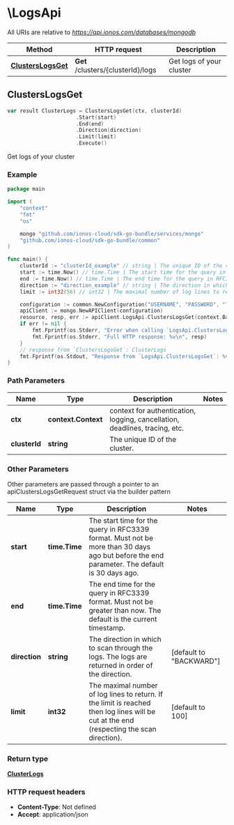 # \LogsApi

All URIs are relative to *https://api.ionos.com/databases/mongodb*

|Method | HTTP request | Description|
|------------- | ------------- | -------------|
|[**ClustersLogsGet**](LogsApi.md#ClustersLogsGet) | **Get** /clusters/{clusterId}/logs | Get logs of your cluster|



## ClustersLogsGet

```go
var result ClusterLogs = ClustersLogsGet(ctx, clusterId)
                      .Start(start)
                      .End(end)
                      .Direction(direction)
                      .Limit(limit)
                      .Execute()
```

Get logs of your cluster



### Example

```go
package main

import (
    "context"
    "fmt"
    "os"

    mongo "github.com/ionos-cloud/sdk-go-bundle/services/mongo"
    "github.com/ionos-cloud/sdk-go-bundle/common"
)

func main() {
    clusterId := "clusterId_example" // string | The unique ID of the cluster.
    start := time.Now() // time.Time | The start time for the query in RFC3339 format. Must not be more than 30 days ago but before the end parameter. The default is 30 days ago. (optional)
    end := time.Now() // time.Time | The end time for the query in RFC3339 format. Must not be greater than now. The default is the current timestamp. (optional)
    direction := "direction_example" // string | The direction in which to scan through the logs. The logs are returned in order of the direction. (optional) (default to "BACKWARD")
    limit := int32(56) // int32 | The maximal number of log lines to return.  If the limit is reached then log lines will be cut at the end (respecting the scan direction). (optional) (default to 100)

    configuration := common.NewConfiguration("USERNAME", "PASSWORD", "TOKEN", "HOST_URL")
    apiClient := mongo.NewAPIClient(configuration)
    resource, resp, err := apiClient.LogsApi.ClustersLogsGet(context.Background(), clusterId).Start(start).End(end).Direction(direction).Limit(limit).Execute()
    if err != nil {
        fmt.Fprintf(os.Stderr, "Error when calling `LogsApi.ClustersLogsGet``: %v\n", err)
        fmt.Fprintf(os.Stderr, "Full HTTP response: %v\n", resp)
    }
    // response from `ClustersLogsGet`: ClusterLogs
    fmt.Fprintf(os.Stdout, "Response from `LogsApi.ClustersLogsGet`: %v\n", resource)
}
```

### Path Parameters


|Name | Type | Description  | Notes|
|------------- | ------------- | ------------- | -------------|
|**ctx** | **context.Context** | context for authentication, logging, cancellation, deadlines, tracing, etc.|
|**clusterId** | **string** | The unique ID of the cluster. | |

### Other Parameters

Other parameters are passed through a pointer to an apiClustersLogsGetRequest struct via the builder pattern


|Name | Type | Description  | Notes|
|------------- | ------------- | ------------- | -------------|
| **start** | **time.Time** | The start time for the query in RFC3339 format. Must not be more than 30 days ago but before the end parameter. The default is 30 days ago. | |
| **end** | **time.Time** | The end time for the query in RFC3339 format. Must not be greater than now. The default is the current timestamp. | |
| **direction** | **string** | The direction in which to scan through the logs. The logs are returned in order of the direction. | [default to &quot;BACKWARD&quot;]|
| **limit** | **int32** | The maximal number of log lines to return.  If the limit is reached then log lines will be cut at the end (respecting the scan direction). | [default to 100]|

### Return type

[**ClusterLogs**](ClusterLogs.md)

### HTTP request headers

- **Content-Type**: Not defined
- **Accept**: application/json


